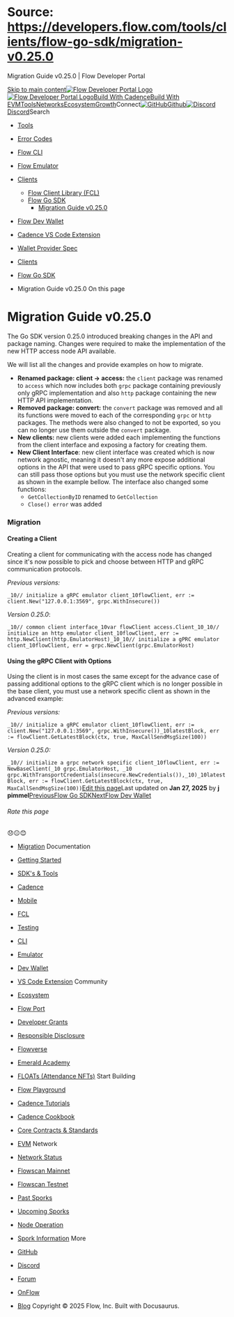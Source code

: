 # Source: https://developers.flow.com/tools/clients/flow-go-sdk/migration-v0.25.0




Migration Guide v0.25.0 | Flow Developer Portal





[Skip to main content](#__docusaurus_skipToContent_fallback)[![Flow Developer Portal Logo](/img/flow-docs-logo-dark.png)![Flow Developer Portal Logo](/img/flow-docs-logo-light.png)](/)[Build With Cadence](/build/flow)[Build With EVM](/evm/about)[Tools](/tools/flow-cli)[Networks](/networks/flow-networks)[Ecosystem](/ecosystem)[Growth](/growth)Connect[![GitHub]()Github](https://github.com/onflow)[![Discord]()Discord](https://discord.gg/flow)Search

* [Tools](/tools)
* [Error Codes](/tools/error-codes)
* [Flow CLI](/tools/flow-cli)
* [Flow Emulator](/tools/emulator)
* [Clients](/tools/clients)
  + [Flow Client Library (FCL)](/tools/clients/fcl-js)
  + [Flow Go SDK](/tools/clients/flow-go-sdk)
    - [Migration Guide v0.25.0](/tools/clients/flow-go-sdk/migration-v0.25.0)
* [Flow Dev Wallet](/tools/flow-dev-wallet)
* [Cadence VS Code Extension](/tools/vscode-extension)
* [Wallet Provider Spec](/tools/wallet-provider-spec)


* [Clients](/tools/clients)
* [Flow Go SDK](/tools/clients/flow-go-sdk)
* Migration Guide v0.25.0
On this page
# Migration Guide v0.25.0

The Go SDK version 0.25.0 introduced breaking changes in the API and package naming.
Changes were required to make the implementation of the new HTTP access node API available.

We will list all the changes and provide examples on how to migrate.

* **Renamed package: client -> access:** the `client` package was renamed to `access`
  which now includes both `grpc` package containing previously only gRPC implementation and
  also `http` package containing the new HTTP API implementation.
* **Removed package: convert:** the `convert` package was removed and all its functions were moved
  to each of the corresponding `grpc` or `http` packages. The methods were also changed to not be exported,
  so you can no longer use them outside the `convert` package.
* **New clients:** new clients were added each implementing the functions from the client interface
  and exposing a factory for creating them.
* **New Client Interface**: new client interface was created which is now network agnostic, meaning it
  doesn't any more expose additional options in the API that were used to pass gRPC specific options. You can
  still pass those options but you must use the network specific client as shown in the example bellow.
  The interface also changed some functions:
  + `GetCollectionByID` renamed to `GetCollection`
  + `Close() error` was added

### Migration[​](#migration "Direct link to Migration")

#### Creating a Client[​](#creating-a-client "Direct link to Creating a Client")

Creating a client for communicating with the access node has changed since it's now possible
to pick and choose between HTTP and gRPC communication protocols.

*Previous versions:*

 `_10// initialize a gRPC emulator client_10flowClient, err := client.New("127.0.0.1:3569", grpc.WithInsecure())`

*Version 0.25.0*:

 `_10// common client interface_10var flowClient access.Client_10_10// initialize an http emulator client_10flowClient, err := http.NewClient(http.EmulatorHost)_10_10// initialize a gPRC emulator client_10flowClient, err = grpc.NewClient(grpc.EmulatorHost)`
#### Using the gRPC Client with Options[​](#using-the-grpc-client-with-options "Direct link to Using the gRPC Client with Options")

Using the client is in most cases the same except for the advance case of passing additional
options to the gRPC client which is no longer possible in the base client, you must use a
network specific client as shown in the advanced example:

*Previous versions:*

 `_10// initialize a gRPC emulator client_10flowClient, err := client.New("127.0.0.1:3569", grpc.WithInsecure())_10latestBlock, err := flowClient.GetLatestBlock(ctx, true, MaxCallSendMsgSize(100))`

*Version 0.25.0:*

 `_10// initialize a grpc network specific client_10flowClient, err := NewBaseClient(_10 grpc.EmulatorHost, _10 grpc.WithTransportCredentials(insecure.NewCredentials()),_10)_10latestBlock, err := flowClient.GetLatestBlock(ctx, true, MaxCallSendMsgSize(100))`[Edit this page](https://github.com/onflow/docs/tree/main/docs/tools/clients/flow-go-sdk/migration-v0.25.0.md)Last updated on **Jan 27, 2025** by **j pimmel**[PreviousFlow Go SDK](/tools/clients/flow-go-sdk)[NextFlow Dev Wallet](/tools/flow-dev-wallet)
###### Rate this page

😞😐😊

* [Migration](#migration)
Documentation

* [Getting Started](/build/getting-started/contract-interaction)
* [SDK's & Tools](/tools)
* [Cadence](https://cadence-lang.org/docs/)
* [Mobile](/build/guides/mobile/overview)
* [FCL](/tools/clients/fcl-js)
* [Testing](/build/smart-contracts/testing)
* [CLI](/tools/flow-cli)
* [Emulator](/tools/emulator)
* [Dev Wallet](https://github.com/onflow/fcl-dev-wallet)
* [VS Code Extension](/tools/vscode-extension)
Community

* [Ecosystem](/ecosystem)
* [Flow Port](https://port.onflow.org/)
* [Developer Grants](https://github.com/onflow/developer-grants)
* [Responsible Disclosure](https://flow.com/flow-responsible-disclosure)
* [Flowverse](https://www.flowverse.co/)
* [Emerald Academy](https://academy.ecdao.org/)
* [FLOATs (Attendance NFTs)](https://floats.city/)
Start Building

* [Flow Playground](https://play.flow.com/)
* [Cadence Tutorials](https://cadence-lang.org/docs/tutorial/first-steps)
* [Cadence Cookbook](https://open-cadence.onflow.org)
* [Core Contracts & Standards](/build/core-contracts)
* [EVM](/evm/about)
Network

* [Network Status](https://status.onflow.org/)
* [Flowscan Mainnet](https://flowdscan.io/)
* [Flowscan Testnet](https://testnet.flowscan.io/)
* [Past Sporks](/networks/node-ops/node-operation/past-sporks)
* [Upcoming Sporks](/networks/node-ops/node-operation/upcoming-sporks)
* [Node Operation](/networks/node-ops)
* [Spork Information](/networks/node-ops/node-operation/spork)
More

* [GitHub](https://github.com/onflow)
* [Discord](https://discord.gg/flow)
* [Forum](https://forum.onflow.org/)
* [OnFlow](https://onflow.org/)
* [Blog](https://flow.com/blog)
Copyright © 2025 Flow, Inc. Built with Docusaurus.

